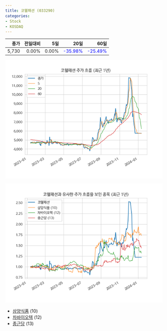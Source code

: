 ```yaml
---
title: 코웰패션 (033290)
categories:
- Stock
- KOSDAQ
---
```


|종가|전일대비|5일|20일|60일|
|---:|-------:|--:|---:|---:|
|5,730|0.00%|0.00%|<span style="color: blue">-35.98%</span>|<span style="color: blue">-25.49%</span>|


<!-- more -->

![033290](/assets/images/stock/033290.png)

![033290](/assets/images/stock/033290_sim.png)

- [삼양식품](/003230/) (10)
- [차바이오텍](/085660/) (12)
- [종근당](//185750/) (13)